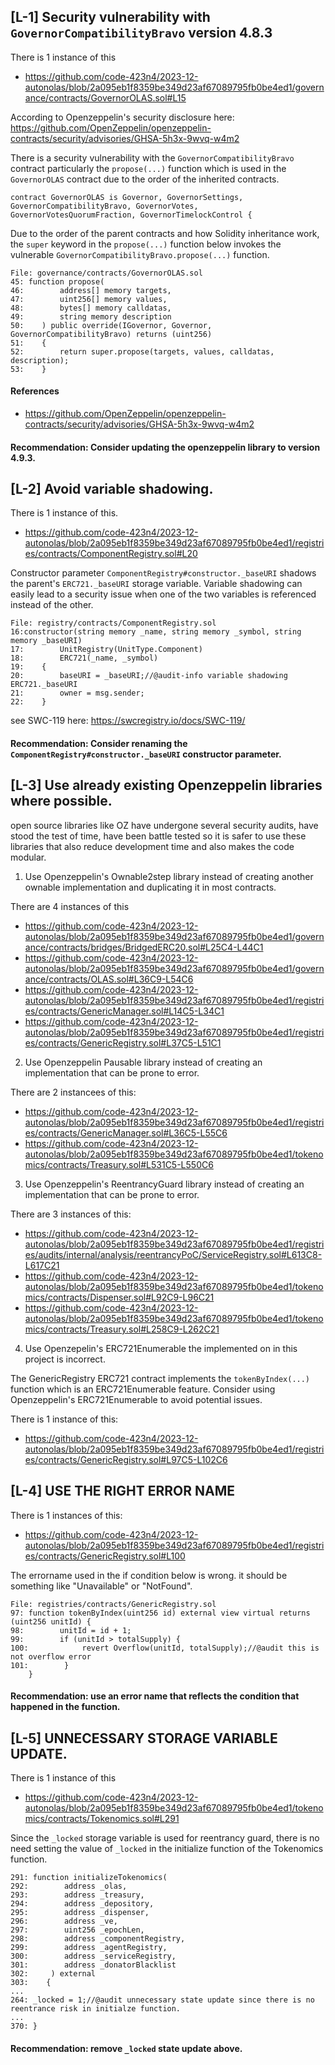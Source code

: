## [L-1] Security vulnerability with `GovernorCompatibilityBravo` version 4.8.3

There is 1 instance of this
- https://github.com/code-423n4/2023-12-autonolas/blob/2a095eb1f8359be349d23af67089795fb0be4ed1/governance/contracts/GovernorOLAS.sol#L15

According to Openzeppelin's security disclosure here: https://github.com/OpenZeppelin/openzeppelin-contracts/security/advisories/GHSA-5h3x-9wvq-w4m2

There is a security vulnerability with the `GovernorCompatibilityBravo` contract particularly the `propose(...)` function which is used in the `GovernorOLAS` contract due to the order of the inherited contracts.

```
contract GovernorOLAS is Governor, GovernorSettings, GovernorCompatibilityBravo, GovernorVotes, GovernorVotesQuorumFraction, GovernorTimelockControl {
```
Due to the order of the parent contracts and how Solidity inheritance work, the `super` keyword in the `propose(...)` function below invokes the vulnerable  `GovernorCompatibilityBravo.propose(...)` function.

```
File: governance/contracts/GovernorOLAS.sol
45: function propose(
46:        address[] memory targets,
47:        uint256[] memory values,
48:        bytes[] memory calldatas,
49:        string memory description
50:    ) public override(IGovernor, Governor, GovernorCompatibilityBravo) returns (uint256)
51:    {
52:        return super.propose(targets, values, calldatas, description);
53:    }
```
#### References 
- https://github.com/OpenZeppelin/openzeppelin-contracts/security/advisories/GHSA-5h3x-9wvq-w4m2

#### Recommendation: Consider updating the openzeppelin library to version 4.9.3.

## [L-2] Avoid variable shadowing.
There is 1 instance of this.
- https://github.com/code-423n4/2023-12-autonolas/blob/2a095eb1f8359be349d23af67089795fb0be4ed1/registries/contracts/ComponentRegistry.sol#L20

Constructor parameter `ComponentRegistry#constructor._baseURI` shadows the parent's `ERC721._baseURI` storage variable. Variable shadowing can easily lead to a security issue when one of the two variables is referenced instead of the other.

```
File: registry/contracts/ComponentRegistry.sol
16:constructor(string memory _name, string memory _symbol, string memory _baseURI)
17:        UnitRegistry(UnitType.Component)
18:        ERC721(_name, _symbol)
19:    {
20:        baseURI = _baseURI;//@audit-info variable shadowing ERC721._baseURI
21:        owner = msg.sender;
22:    }
``` 

see SWC-119 here: https://swcregistry.io/docs/SWC-119/

#### Recommendation: Consider renaming the `ComponentRegistry#constructor._baseURI` constructor parameter.

## [L-3] Use already existing Openzeppelin libraries where possible.
open source libraries like OZ have undergone several security audits, have stood the test of time, have been battle tested so it is safer to use these libraries that also reduce development time and also makes the code modular.

1. Use Openzeppelin's Ownable2step  library instead of creating another ownable implementation and duplicating it in most contracts.

There are 4 instances of this
- https://github.com/code-423n4/2023-12-autonolas/blob/2a095eb1f8359be349d23af67089795fb0be4ed1/governance/contracts/bridges/BridgedERC20.sol#L25C4-L44C1
- https://github.com/code-423n4/2023-12-autonolas/blob/2a095eb1f8359be349d23af67089795fb0be4ed1/governance/contracts/OLAS.sol#L36C9-L54C6
- https://github.com/code-423n4/2023-12-autonolas/blob/2a095eb1f8359be349d23af67089795fb0be4ed1/registries/contracts/GenericManager.sol#L14C5-L34C1
- https://github.com/code-423n4/2023-12-autonolas/blob/2a095eb1f8359be349d23af67089795fb0be4ed1/registries/contracts/GenericRegistry.sol#L37C5-L51C1

2. Use Openzeppelin Pausable library instead of creating an implementation that can be prone to error.

There are 2 instancees of this:
- https://github.com/code-423n4/2023-12-autonolas/blob/2a095eb1f8359be349d23af67089795fb0be4ed1/registries/contracts/GenericManager.sol#L36C5-L55C6
- https://github.com/code-423n4/2023-12-autonolas/blob/2a095eb1f8359be349d23af67089795fb0be4ed1/tokenomics/contracts/Treasury.sol#L531C5-L550C6

3. Use Openzeppelin's ReentrancyGuard library instead of creating an implementation that can be prone to error.

There are 3 instances of this:
- https://github.com/code-423n4/2023-12-autonolas/blob/2a095eb1f8359be349d23af67089795fb0be4ed1/registries/audits/internal/analysis/reentrancyPoC/ServiceRegistry.sol#L613C8-L617C21
- https://github.com/code-423n4/2023-12-autonolas/blob/2a095eb1f8359be349d23af67089795fb0be4ed1/tokenomics/contracts/Dispenser.sol#L92C9-L96C21
- https://github.com/code-423n4/2023-12-autonolas/blob/2a095eb1f8359be349d23af67089795fb0be4ed1/tokenomics/contracts/Treasury.sol#L258C9-L262C21

4. Use Openzepelin's ERC721Enumerable the implemented on in this project is incorrect.

The GenericRegistry ERC721 contract implements the `tokenByIndex(...)` function which is an ERC721Enumerable feature. Consider using Openzeppelin's ERC721Enumerable to avoid potential issues.

There is 1 instance of this:
- https://github.com/code-423n4/2023-12-autonolas/blob/2a095eb1f8359be349d23af67089795fb0be4ed1/registries/contracts/GenericRegistry.sol#L97C5-L102C6


## [L-4] USE THE RIGHT ERROR NAME
There is 1 instances of this:

- https://github.com/code-423n4/2023-12-autonolas/blob/2a095eb1f8359be349d23af67089795fb0be4ed1/registries/contracts/GenericRegistry.sol#L100

The errorname used in the if condition below is wrong. it should be something like "Unavailable" or "NotFound".

```
File: registries/contracts/GenericRegistry.sol
97: function tokenByIndex(uint256 id) external view virtual returns (uint256 unitId) {
98:        unitId = id + 1;
99:        if (unitId > totalSupply) {
100:            revert Overflow(unitId, totalSupply);//@audit this is not overflow error
101:        }
    }
```

#### Recommendation: use an error name that reflects the condition that happened in the function.

## [L-5] UNNECESSARY STORAGE VARIABLE UPDATE.
There is 1 instance of this

- https://github.com/code-423n4/2023-12-autonolas/blob/2a095eb1f8359be349d23af67089795fb0be4ed1/tokenomics/contracts/Tokenomics.sol#L291

Since the `_locked` storage variable is used for reentrancy guard, there is no need setting the value of `_locked` in the initialize function of the Tokenomics function.

```
291: function initializeTokenomics(
292:        address _olas,
293:        address _treasury,
294:        address _depository,
295:        address _dispenser,
296:        address _ve,
297:        uint256 _epochLen,
298:        address _componentRegistry,
299:        address _agentRegistry,
300:        address _serviceRegistry,
301:        address _donatorBlacklist
302:     ) external
303:    {
...
264: _locked = 1;//@audit unnecessary state update since there is no reentrance risk in initialze function.
...
370: }

```
#### Recommendation: remove `_locked` state update above.